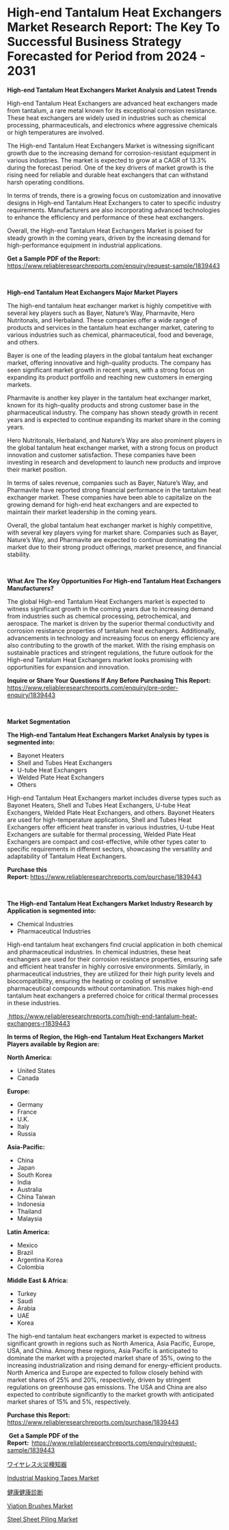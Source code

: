 <p><h1>High-end Tantalum Heat Exchangers Market Research Report: The Key To Successful Business Strategy Forecasted for Period from 2024 - 2031</h1></p><p><strong>High-end Tantalum Heat Exchangers Market Analysis and Latest Trends</strong></p>
<p><p>High-end Tantalum Heat Exchangers are advanced heat exchangers made from tantalum, a rare metal known for its exceptional corrosion resistance. These heat exchangers are widely used in industries such as chemical processing, pharmaceuticals, and electronics where aggressive chemicals or high temperatures are involved.</p><p>The High-end Tantalum Heat Exchangers Market is witnessing significant growth due to the increasing demand for corrosion-resistant equipment in various industries. The market is expected to grow at a CAGR of 13.3% during the forecast period. One of the key drivers of market growth is the rising need for reliable and durable heat exchangers that can withstand harsh operating conditions.</p><p>In terms of trends, there is a growing focus on customization and innovative designs in High-end Tantalum Heat Exchangers to cater to specific industry requirements. Manufacturers are also incorporating advanced technologies to enhance the efficiency and performance of these heat exchangers.</p><p>Overall, the High-end Tantalum Heat Exchangers Market is poised for steady growth in the coming years, driven by the increasing demand for high-performance equipment in industrial applications.</p></p>
<p><strong>Get a Sample PDF of the Report:&nbsp;</strong> <a href="https://www.reliableresearchreports.com/enquiry/request-sample/1839443">https://www.reliableresearchreports.com/enquiry/request-sample/1839443</a></p>
<p>&nbsp;</p>
<p><strong>High-end Tantalum Heat Exchangers Major Market Players</strong></p>
<p><p>The high-end tantalum heat exchanger market is highly competitive with several key players such as Bayer, Nature’s Way, Pharmavite, Hero Nutritonals, and Herbaland. These companies offer a wide range of products and services in the tantalum heat exchanger market, catering to various industries such as chemical, pharmaceutical, food and beverage, and others.</p><p>Bayer is one of the leading players in the global tantalum heat exchanger market, offering innovative and high-quality products. The company has seen significant market growth in recent years, with a strong focus on expanding its product portfolio and reaching new customers in emerging markets.</p><p>Pharmavite is another key player in the tantalum heat exchanger market, known for its high-quality products and strong customer base in the pharmaceutical industry. The company has shown steady growth in recent years and is expected to continue expanding its market share in the coming years.</p><p>Hero Nutritonals, Herbaland, and Nature’s Way are also prominent players in the global tantalum heat exchanger market, with a strong focus on product innovation and customer satisfaction. These companies have been investing in research and development to launch new products and improve their market position.</p><p>In terms of sales revenue, companies such as Bayer, Nature’s Way, and Pharmavite have reported strong financial performance in the tantalum heat exchanger market. These companies have been able to capitalize on the growing demand for high-end heat exchangers and are expected to maintain their market leadership in the coming years.</p><p>Overall, the global tantalum heat exchanger market is highly competitive, with several key players vying for market share. Companies such as Bayer, Nature’s Way, and Pharmavite are expected to continue dominating the market due to their strong product offerings, market presence, and financial stability.</p></p>
<p>&nbsp;</p>
<p><strong>What Are The Key Opportunities For High-end Tantalum Heat Exchangers Manufacturers?</strong></p>
<p><p>The global High-end Tantalum Heat Exchangers market is expected to witness significant growth in the coming years due to increasing demand from industries such as chemical processing, petrochemical, and aerospace. The market is driven by the superior thermal conductivity and corrosion resistance properties of tantalum heat exchangers. Additionally, advancements in technology and increasing focus on energy efficiency are also contributing to the growth of the market. With the rising emphasis on sustainable practices and stringent regulations, the future outlook for the High-end Tantalum Heat Exchangers market looks promising with opportunities for expansion and innovation.</p></p>
<p><strong>Inquire or Share Your Questions If Any Before Purchasing This Report:</strong> <a href="https://www.reliableresearchreports.com/enquiry/pre-order-enquiry/1839443">https://www.reliableresearchreports.com/enquiry/pre-order-enquiry/1839443</a></p>
<p>&nbsp;</p>
<p><strong>Market Segmentation</strong></p>
<p><strong>The High-end Tantalum Heat Exchangers Market Analysis by types is segmented into:</strong></p>
<p><ul><li>Bayonet Heaters</li><li>Shell and Tubes Heat Exchangers</li><li>U-tube Heat Exchangers</li><li>Welded Plate Heat Exchangers</li><li>Others</li></ul></p>
<p><p>High-end Tantalum Heat Exchangers market includes diverse types such as Bayonet Heaters, Shell and Tubes Heat Exchangers, U-tube Heat Exchangers, Welded Plate Heat Exchangers, and others. Bayonet Heaters are used for high-temperature applications, Shell and Tubes Heat Exchangers offer efficient heat transfer in various industries, U-tube Heat Exchangers are suitable for thermal processing, Welded Plate Heat Exchangers are compact and cost-effective, while other types cater to specific requirements in different sectors, showcasing the versatility and adaptability of Tantalum Heat Exchangers.</p></p>
<p><strong>Purchase this Report:&nbsp;</strong><a href="https://www.reliableresearchreports.com/purchase/1839443">https://www.reliableresearchreports.com/purchase/1839443</a></p>
<p>&nbsp;</p>
<p><strong>The High-end Tantalum Heat Exchangers Market Industry Research by Application is segmented into:</strong></p>
<p><ul><li>Chemical Industries</li><li>Pharmaceutical Industries</li></ul></p>
<p><p>High-end tantalum heat exchangers find crucial application in both chemical and pharmaceutical industries. In chemical industries, these heat exchangers are used for their corrosion resistance properties, ensuring safe and efficient heat transfer in highly corrosive environments. Similarly, in pharmaceutical industries, they are utilized for their high purity levels and biocompatibility, ensuring the heating or cooling of sensitive pharmaceutical compounds without contamination. This makes high-end tantalum heat exchangers a preferred choice for critical thermal processes in these industries.</p></p>
<p><a href="https://www.reliableresearchreports.com/high-end-tantalum-heat-exchangers-r1839443">&nbsp;https://www.reliableresearchreports.com/high-end-tantalum-heat-exchangers-r1839443</a></p>
<p><strong>In terms of Region, the High-end Tantalum Heat Exchangers Market Players available by Region are:</strong></p>
<p>
    <p> <strong> North America: </strong>
        <ul>
            <li>United States</li>
            <li>Canada</li>
        </ul>
        </p> 
    <p> <strong> Europe: </strong>
        <ul>
            <li>Germany</li>
            <li>France</li>
            <li>U.K.</li>
            <li>Italy</li>
            <li>Russia</li>
        </ul>
        </p> 
    <p> <strong> Asia-Pacific: </strong>
        <ul>
            <li>China</li>
            <li>Japan</li>
            <li>South Korea</li>
            <li>India</li>
            <li>Australia</li>
            <li>China Taiwan</li>
            <li>Indonesia</li>
            <li>Thailand</li>
            <li>Malaysia</li>
        </ul>
        </p> 
    <p> <strong> Latin America: </strong>
        <ul>
            <li>Mexico</li>
            <li>Brazil</li>
            <li>Argentina Korea</li>
            <li>Colombia</li>
        </ul>
        </p> 
    <p> <strong> Middle East & Africa: </strong>
        <ul>
            <li>Turkey</li>
            <li>Saudi</li>
            <li>Arabia</li>
            <li>UAE</li>
            <li>Korea</li>
        </ul>
    </p>
    </p>
<p><p>The high-end tantalum heat exchangers market is expected to witness significant growth in regions such as North America, Asia Pacific, Europe, USA, and China. Among these regions, Asia Pacific is anticipated to dominate the market with a projected market share of 35%, owing to the increasing industrialization and rising demand for energy-efficient products. North America and Europe are expected to follow closely behind with market shares of 25% and 20%, respectively, driven by stringent regulations on greenhouse gas emissions. The USA and China are also expected to contribute significantly to the market growth with anticipated market shares of 15% and 5%, respectively.</p></p>
<p><strong>Purchase this Report: </strong><a href="https://www.reliableresearchreports.com/purchase/1839443">https://www.reliableresearchreports.com/purchase/1839443</a></p>
<p>&nbsp;<strong>Get a Sample PDF of the Report:&nbsp;&nbsp;</strong><a href="https://www.reliableresearchreports.com/enquiry/request-sample/1839443">https://www.reliableresearchreports.com/enquiry/request-sample/1839443</a></p>
<p><strong></strong></p>
<p><p><a href="https://medium.com/@chloeconn80/%E3%83%AF%E3%82%A4%E3%83%A4%E3%83%AC%E3%82%B9%E7%81%AB%E7%81%BD%E6%A4%9C%E7%9F%A5%E5%99%A8%E3%81%AE%E5%B8%82%E5%A0%B4-%E5%B8%82%E5%A0%B4%E3%82%B7%E3%82%A7%E3%82%A2-%E5%B8%82%E5%A0%B4%E5%8B%95%E5%90%91-%E3%81%8A%E3%82%88%E3%81%B3%E5%B0%86%E6%9D%A5%E3%81%AE%E6%88%90%E9%95%B7%E3%82%92%E6%8E%A2%E3%82%8B-bafe1fb7a029">ワイヤレス火災検知器</a></p><p><a href="https://issuu.com/reportprime-2/docs/industrial-masking-tapes-market-size-2030.pptx">Industrial Masking Tapes Market</a></p><p><a href="https://medium.com/@jacksonwiza1924/%E5%81%A5%E5%BA%B7%E8%BA%AB%E4%BD%93%E6%A4%9C%E6%9F%BB%E5%B8%82%E5%A0%B4-%E7%AB%B6%E4%BA%89%E5%88%86%E6%9E%90-%E5%B8%82%E5%A0%B4%E5%8B%95%E5%90%91-%E3%81%8A%E3%82%88%E3%81%B32031%E5%B9%B4%E3%81%BE%E3%81%A7%E3%81%AE%E4%BA%88%E6%B8%AC-aa3602ed1419">健康健康診断</a></p><p><a href="https://github.com/kosella/Market-Research-Report-List-3/blob/main/viation-brushes-market.md">Viation Brushes Market</a></p><p><a href="https://issuu.com/reportprime-2/docs/steel-sheet-piling-market-size-2030.pptx">Steel Sheet Piling Market</a></p></p>